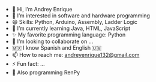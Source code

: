- 👋 Hi, I’m Andrey Enrique
- 👀 I’m interested in software and hardware programming
- 😄 Skills: Python, Arduino, Assembly, Ladder Logic
- 🌱 I’m currently learning Java, HTML, JavaScript
- ✨ My favorite programming language: Python
- 💞️ I’m looking to collaborate on ...
- 🇲🇽 I know Spanish and English 🇺🇲
- 📫 How to reach me: andreyenrique132@gmail.com
- ⚡ Fun fact: ...
- 🎴 Also programming RenPy

<!---
Andrey-Enrique-GM/Andrey-Enrique-GM is a ✨ special ✨ repository because its `README.md` (this file) appears on your GitHub profile.
You can click the Preview link to take a look at your changes.
--->
